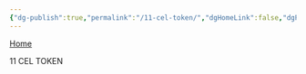 ```yaml
---
{"dg-publish":true,"permalink":"/11-cel-token/","dgHomeLink":false,"dgPassFrontmatter":false}
---
```


[Home](https://celsiusneo2022.netlify.app/)

11 CEL TOKEN